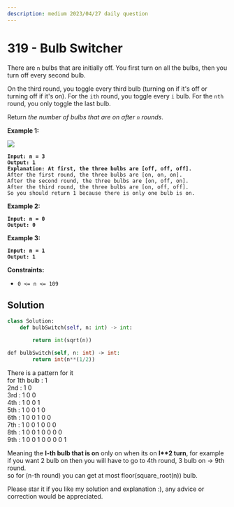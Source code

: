 ```yaml
---
description: medium 2023/04/27 daily question
---
```


# 319 - Bulb Switcher

There are `n` bulbs that are initially off. You first turn on all the bulbs, then you turn off every second bulb.

On the third round, you toggle every third bulb (turning on if it's off or turning off if it's on). For the `ith` round, you toggle every `i` bulb. For the `nth` round, you only toggle the last bulb.

Return _the number of bulbs that are on after `n` rounds_.

&#x20;

**Example 1:**

![](https://assets.leetcode.com/uploads/2020/11/05/bulb.jpg)

<pre><code><strong>Input: n = 3
</strong><strong>Output: 1
</strong><strong>Explanation: At first, the three bulbs are [off, off, off].
</strong>After the first round, the three bulbs are [on, on, on].
After the second round, the three bulbs are [on, off, on].
After the third round, the three bulbs are [on, off, off]. 
So you should return 1 because there is only one bulb is on.
</code></pre>

**Example 2:**

<pre><code><strong>Input: n = 0
</strong><strong>Output: 0
</strong></code></pre>

**Example 3:**

<pre><code><strong>Input: n = 1
</strong><strong>Output: 1
</strong></code></pre>

&#x20;

**Constraints:**

* `0 <= n <= 109`

## Solution

```python
class Solution:
    def bulbSwitch(self, n: int) -> int:

        return int(sqrt(n))
```

```php
def bulbSwitch(self, n: int) -> int:
        return int(n**(1/2))
```

There is a pattern for it\
for 1th bulb : 1\
2nd : 1 0\
3rd : 1 0 0\
4th : 1 0 0 1\
5th : 1 0 0 1 0\
6th : 1 0 0 1 0 0\
7th : 1 0 0 1 0 0 0\
8th : 1 0 0 1 0 0 0 0\
9th : 1 0 0 1 0 0 0 0 1

Meaning the **I-th bulb that is on** only on when its on **I\*\*2 turn**, for example if you want 2 bulb on then you will have to go to 4th round, 3 bulb on -> 9th round.\
so for (n-th round) you can get at most floor(square\_root(n)) bulb.

Please star it if you like my solution and explanation :), any advice or correction would be appreciated.
